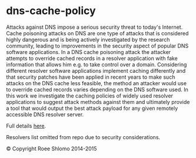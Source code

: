 # dns-cache-policy

Attacks against DNS impose a serious security threat to today's Internet. Cache poisoning attacks on DNS are one type of attacks that is considered highly dangerous and is being actively investigated by the research community, leading to improvements in the security aspect of popular DNS software applications. In a DNS cache poisoning attack the attacker attempts to override cached records in a resolver application with fake information that allows him e.g. to take control over a domain. Considering different resolver software applications implement caching differently and that security patches have been applied in recent years to make such attacks on the DNS cache less feasible, the method an attacker would use to override cached records varies depending on the DNS software used. In this work we investigate the caching policies of widely used resolver applications to suggest attack methods against them and ultimately provide a tool that would output the best attack payload for any given remotely accessible DNS resolver server. 

Full details [here](https://github.com/roee88/dns-cache-policy/blob/master/ProjectBook.pdf).

Resolvers list omitted from repo due to security considerations.

&copy; Copyright Roee Shlomo 2014-2015

